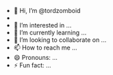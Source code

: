 - 👋 Hi, I’m @tordzomboid
- 
- 👀 I’m interested in ...
- 🌱 I’m currently learning ...
- 💞️ I’m looking to collaborate on ...
- 📫 How to reach me ...
- 😄 Pronouns: ...
- ⚡ Fun fact: ...

<!---
tordzomboid/tordzomboid is a ✨ special ✨ repository because its `README.md` (this file) appears on your GitHub profile.
You can click the Preview link to take a look at your changes.
--->
